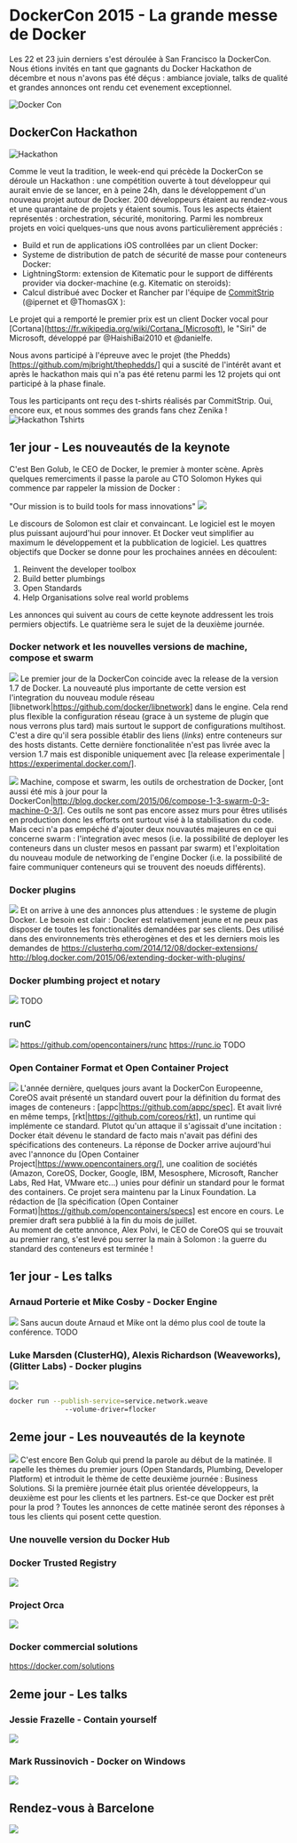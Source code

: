 # DockerCon 2015 - La grande messe de Docker

Les 22 et 23 juin derniers s'est déroulée à San Francisco la DockerCon. Nous étions invités en tant que gagnants du Docker Hackathon de décembre et nous n'avons pas été déçus : ambiance joviale, talks de qualité et grandes annonces ont rendu cet evenement exceptionnel.

![Docker Con](DockerConBanner.jpg)

## DockerCon Hackathon

![Hackathon](HackathonBanner.png)

Comme le veut la tradition, le week-end qui précède la DockerCon se déroule un Hackathon : une compétition ouverte à tout développeur qui aurait envie de se lancer, en à peine 24h, dans le développement d'un nouveau projet autour de Docker. 200 développeurs étaient au rendez-vous et une quarantaine de projets y étaient soumis. Tous les aspects étaient représentés : orchestration, sécurité, monitoring. Parmi les nombreux projets en voici quelques-uns que nous avons particulièrement appréciés :
* Build et run de applications iOS controllées par un client Docker: [](https://github.com/jkingyens/dockerthon)
* Systeme de distribution de patch de sécurité de masse pour conteneurs Docker: [](https://github.com/advanderveer/docksec)
* LightningStorm: extension de Kitematic pour le support de différents provider via docker-machine (e.g. Kitematic on steroids): [](https://github.com/fsoppelsa/kitematic)
* Calcul distribué avec Docker et Rancher par l'équipe de [CommitStrip](http://www.commitstrip.com/en/about/) (@ipernet et @ThomasGX ): [](https://github.com/ipernet/docker-hackathon-2015)

Le projet qui a remporté le premier prix est un client Docker vocal pour [Cortana](https://fr.wikipedia.org/wiki/Cortana_(Microsoft), le "Siri" de Microsoft, développé par @HaishiBai2010 et @danielfe.

Nous avons participé à l'épreuve avec le projet (the Phedds)[https://github.com/mjbright/thephedds/] qui a suscité de l'intérêt avant et après le hackathon mais qui n'a pas été retenu parmi les 12 projets qui ont participé à la phase finale.

Tous les participants ont reçu des t-shirts réalisés par CommitStrip. Oui, encore eux, et nous sommes des grands fans chez Zenika !
![Hackathon Tshirts](HackathonTShirts.jpg)

## 1er jour - Les nouveautés de la keynote
C'est Ben Golub, le CEO de Docker, le premier à monter scène. Après quelques remerciments il passe la parole au CTO Solomon Hykes qui commence par rappeler la mission de Docker :

"Our mission is to build tools for mass innovations" 
![](ToolsForMassInnovation.png)

Le discours de Solomon est clair et convaincant. Le logiciel est le moyen plus puissant aujourd'hui pour innover. Et Docker veut simplifier au maximum le développement et la pubblication de logiciel. Les quattres objectifs que Docker se donne pour les prochaines années en découlent: 
1. Reinvent the developer toolbox
2. Build better plumbings 
3. Open Standards
4. Help Organisations solve real world problems

Les annonces qui suivent au cours de cette keynote addressent les trois permiers objectifs. Le quatrième sera le sujet de la deuxième journée.

### Docker network et les nouvelles versions de machine, compose et swarm
![](Networking.png)
Le premier jour de la DockerCon coincide avec la release de la version 1.7 de Docker. La nouveauté plus importante de cette version est l'integration du nouveau module réseau [libnetwork|https://github.com/docker/libnetwork] dans le engine. Cela rend plus flexible la configuration réseau (grace à un systeme de plugin que nous verrons plus tard) mais surtout le support de configurations multihost. C'est a dire qu'il sera possible établir des liens (*links*) entre conteneurs sur des hosts distants. Cette dernière fonctionalitée n'est pas livrée avec la version 1.7 mais est disponible uniquement avec [la release experimentale | https://experimental.docker.com/].

![](MachineCompose.png)
Machine, compose et swarm, les outils de orchestration de Docker, [ont aussi été mis à jour pour la DockerCon|http://blog.docker.com/2015/06/compose-1-3-swarm-0-3-machine-0-3/]. Ces outils ne sont pas encore assez murs pour êtres utilisés en production donc les efforts ont surtout visé à la stabilisation du code. 
Mais ceci n'a pas empéché d'ajouter deux nouvautés majeures en ce qui concerne swarm : l'integration avec mesos (i.e. la possibilité de deployer les conteneurs dans un cluster mesos en passant par swarm) et l'exploitation du nouveau module de networking de l'engine Docker (i.e. la possibilité de faire communiquer conteneurs qui se trouvent des noeuds différents).

### Docker plugins
![](Extensions.png)
Et on arrive à une des annonces plus attendues : le systeme de plugin Docker.
Le besoin est clair : Docker est relativement jeune et ne peux pas disposer de toutes les fonctionalités demandées par ses clients. Des    utilisé dans des environnements très etherogènes et des  et les derniers mois les demandes de 
https://clusterhq.com/2014/12/08/docker-extensions/
http://blog.docker.com/2015/06/extending-docker-with-plugins/

### Docker plumbing project et notary
![](Notary.png)
TODO

### runC
![](RunC.png)
https://github.com/opencontainers/runc
https://runc.io
TODO

### Open Container Format et Open Container Project
![](OCP.png)
L'année dernière, quelques jours avant la DockerCon Europeenne, CoreOS avait présenté un standard ouvert pour la définition du format des images de conteneurs : [appc|https://github.com/appc/spec]. Et avait livré en même temps, [rkt|https://github.com/coreos/rkt], un runtime qui implémente ce standard. Plutot qu'un attaque il s'agissait d'une incitation : Docker était dévenu le standard de facto mais n'avait pas défini des spécifications des conteneurs.
La réponse de Docker arrive aujourd'hui avec l'annonce du [Open Container Project|https://www.opencontainers.org/], une coalition de sociétés (Amazon, CoreOS, Docker, Google, IBM, Mesosphere, Microsoft, Rancher Labs, Red Hat, VMware etc...) unies pour définir un standard pour le format des containers. Ce projet sera maintenu par la Linux Foundation. La rédaction de [la spécification (Open Container Format)|https://github.com/opencontainers/specs] est encore en cours. Le premier draft sera pubblié à la fin du mois de juillet.  
Au moment de cette annonce, Alex Polvi, le CEO de CoreOS qui se trouvait au premier rang, s'est levé pou serrer la main à Solomon : la guerre du standard des conteneurs est terminée !

## 1er jour - Les talks

### Arnaud Porterie et Mike Cosby - Docker Engine
![](Engine.png)
Sans aucun doute Arnaud et Mike ont la démo plus cool de toute la conférence. 
TODO

### Luke Marsden (ClusterHQ), Alexis Richardson (Weaveworks), (Glitter Labs) - Docker plugins
![](Plugins.png)

```sh
docker run --publish-service=service.network.weave
	          --volume-driver=flocker
````

## 2eme jour - Les nouveautés de la keynote

![](Prod.png)
C'est encore Ben Golub qui prend la parole au début de la matinée. Il rapelle les thèmes du premier jours (Open Standards, Plumbing, Developer Platform) et introduit le thème de cette deuxième journée : Business Solutions. Si la première journée était plus orientée développeurs, la deuxième est pour les clients et les partners. Est-ce que Docker est prêt pour la prod ? Toutes les annonces de cette matinée seront des réponses à tous les clients qui posent cette question.

### Une nouvelle version du Docker Hub

### Docker Trusted Registry
![](DockerTrustedRegistry.png)

### Project Orca
![](Orca.png)

### Docker commercial solutions
https://docker.com/solutions

## 2eme jour - Les talks

### Jessie Frazelle - Contain yourself
![](Contain.png)

### Mark Russinovich - Docker on Windows
![](Windows.png)

## Rendez-vous à Barcelone
![](Barca.png)







